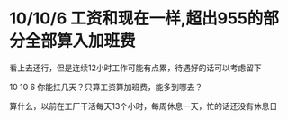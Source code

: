 # 10/10/6 工资和现在一样,超出955的部分全部算入加班费


看上去还行，但是连续12小时工作可能有点累，待遇好的话可以考虑留下

10 10 6 你能扛几天？只算工资算加班费，能多到哪去？<br />


算什么，以前在工厂干活每天13个小时，每周休息一天，忙的话还没有休息日
